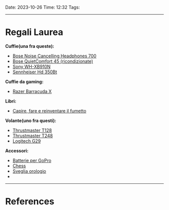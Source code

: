 Date: 2023-10-26
Time: 12:32
Tags:

---
# Regali Laurea

**Cuffie(una fra queste):**
- [Bose Noise Cancelling Headphones 700](https://www.amazon.it/Bose-Noise-Cancelling-Headphones-Black/dp/B07Q9MJKBV/ref=asc_df_B07Q9MJKBV/?tag=googshopit-21&linkCode=df0&hvadid=363240328468&hvpos=&hvnetw=g&hvrand=10196870741791628548&hvpone=&hvptwo=&hvqmt=&hvdev=c&hvdvcmdl=&hvlocint=&hvlocphy=9181218&hvtargid=pla-784806209897&psc=1)
- [Bose QuietComfort 45 (ricondizionate)](https://www.bose.it/it_it/products/certified_refurbished/refurbished_headphones/qc45-fr.html#v=qc45_fr_white_smoke)
- [Sony WH-XB910N](https://www.amazon.it/Sony-WH-XB910N-Bluetooth-cancellazione-Ottimizzato/dp/B09FKG4PP3/ref=sr_1_7?crid=2D9CDJ31IMMDG&keywords=sony+wh&qid=1698330824&sprefix=%2Caps%2C303&sr=8-7&ufe=app_do%3Aamzn1.fos.9d4f9b77-768c-4a4e-94ad-33674c20ab35)
- [Sennheiser Hd 350Bt](https://www.amazon.it/Sennheiser-350BT-Cuffia-Wireless-Pieghevole/dp/B083MNJ2VX/ref=sr_1_5?crid=3O6ANQYDU3RYU&keywords=sennheiser&qid=1698330375&sprefix=sennheise%2Caps%2C147&sr=8-5)

**Cuffie da gaming:**
- [Razer Barracuda X](https://www.amazon.it/Razer-Barracuda-Multipiattaforma-Dispositivi-SmartSwitch/dp/B09239HV7Y/ref=sr_1_19?__mk_it_IT=ÅMÅŽÕÑ&crid=3UVZEX9KYN7QZ&keywords=razer%2Bcuffie%2Bgaming&qid=1698316914&s=electronics&sprefix=razer%2Bcuffie%2Bgaming%2Celectronics%2C600&sr=1-19&th=1)

**Libri:**
- [Capire, fare e reinventare il fumetto](https://www.amazon.it/Capire-reinventare-fumetto-Scott-McCloud/dp/883273124X/ref=asc_df_883273124X/?tag=googshopit-21&linkCode=df0&hvadid=279834015961&hvpos=&hvnetw=g&hvrand=12983498524517691907&hvpone=&hvptwo=&hvqmt=&hvdev=c&hvdvcmdl=&hvlocint=&hvlocphy=9181214&hvtargid=pla-604406695117&psc=1)

**Volante(uno fra questi):**
- [Thrustmaster T128](https://www.amazon.it/Logitech-Cuffie-Gioco-Surround-Wireless/dp/B01MYW8COY/ref=sr_1_3?crid=1Q3E8ZYJBWSMJ&keywords=cuffie%2Bgaming%2Bwireless&qid=1698319129&s=electronics&sprefix=cuffie%2Bgaming%2Celectronics%2C81&sr=1-3&th=1)
- [Thrustmaster T248](https://www.amazon.it/Thrustmaster-Volante-Pedali-Magnetici-Hybrid/dp/B091BN8PY4?hvadid=499036073987&hvpos=&hvnetw=g&hvrand=7400777805021938028&hvpone=&hvptwo=&hvqmt=&hvdev=c&hvdvcmdl=&hvlocint=&hvlocphy=1008529&hvtargid=pla-1416948626868&psc=1&linkCode=sl1&tag=amoslaurito-21&linkId=de55bcf619cf53f86759edb0c215041e&language=it_IT&ref_=as_li_ss_tl)
- [Logitech G29](https://www.amazon.it/Volante-Corsa-Logitech-Driving-Force/dp/B00YUIM2J0/ref=sr_1_1?__mk_it_IT=ÅMÅŽÕÑ&crid=348JZFWGQN49P&keywords=volante+logitech&qid=1698321177&sprefix=volante+logitech%2Caps%2C103&sr=8-1&ufe=app_do%3Aamzn1.fos.9d4f9b77-768c-4a4e-94ad-33674c20ab35)

**Accessori:**
- [Batterie per GoPro](https://www.amazon.it/REYGEAK-batteria，Batteria-Caricabatteria-immagazzinaggio-caricabatteria/dp/B08MLLNH5S/ref=sr_1_1_sspa?__mk_it_IT=ÅMÅŽÕÑ&crid=28UZ8R0ISU37T&keywords=cariche+go+pro&qid=1698256347&sprefix=cariche+go+pro%2Caps%2C98&sr=8-1-spons&sp_csd=d2lkZ2V0TmFtZT1zcF9hdGY&psc=1)
- [Chess](https://www.chesscomshop.com/standard-chess-set-combination-with-silicone-chess-board-standard-bag-triple-weighted-plastic-pieces.html)
- [Sveglia orologio](https://www.amazon.it/dp/B01EZ77IOY/?coliid=I1235DHRQGHDMG&colid=FQV4Z0CWW68E&ref_=list_c_wl_lv_ov_lig_dp_it_im&th=1)
- 

---
# References
